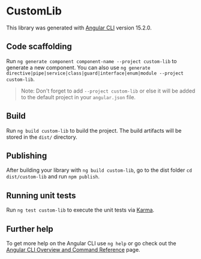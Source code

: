 # CustomLib

This library was generated with [Angular CLI](https://github.com/angular/angular-cli) version 15.2.0.

## Code scaffolding

Run `ng generate component component-name --project custom-lib` to generate a new component. You can also use `ng generate directive|pipe|service|class|guard|interface|enum|module --project custom-lib`.
> Note: Don't forget to add `--project custom-lib` or else it will be added to the default project in your `angular.json` file. 

## Build

Run `ng build custom-lib` to build the project. The build artifacts will be stored in the `dist/` directory.

## Publishing

After building your library with `ng build custom-lib`, go to the dist folder `cd dist/custom-lib` and run `npm publish`.

## Running unit tests

Run `ng test custom-lib` to execute the unit tests via [Karma](https://karma-runner.github.io).

## Further help

To get more help on the Angular CLI use `ng help` or go check out the [Angular CLI Overview and Command Reference](https://angular.io/cli) page.
